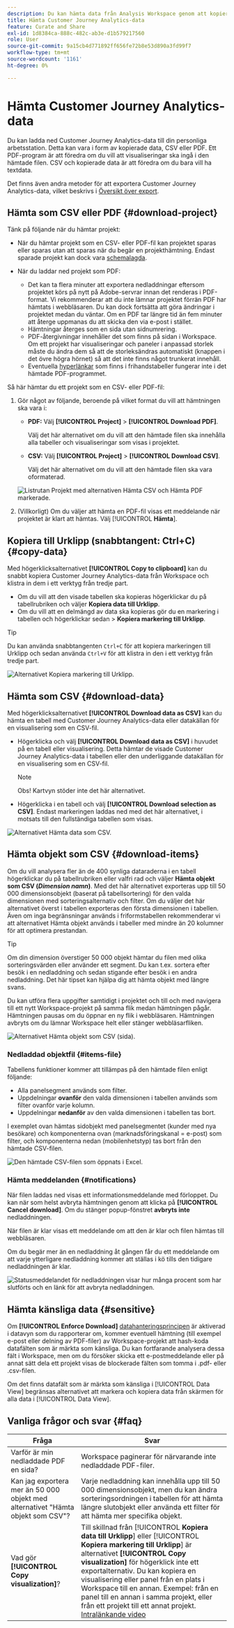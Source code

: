 ```yaml
---
description: Du kan hämta data från Analysis Workspace genom att kopiera dem eller i PDF- och CSV-format.
title: Hämta Customer Journey Analytics-data
feature: Curate and Share
exl-id: 1d8384ca-888c-482c-ab3e-d1b579217560
role: User
source-git-commit: 9a15cb4d771892ff656fe72b8e53d890a3fd99f7
workflow-type: tm+mt
source-wordcount: '1161'
ht-degree: 0%

---
```


# Hämta Customer Journey Analytics-data

Du kan ladda ned Customer Journey Analytics-data till din personliga arbetsstation. Detta kan vara i form av kopierade data, CSV eller PDF. Ett PDF-program är att föredra om du vill att visualiseringar ska ingå i den hämtade filen. CSV och kopierade data är att föredra om du bara vill ha textdata.

Det finns även andra metoder för att exportera Customer Journey Analytics-data, vilket beskrivs i [Översikt över export](/help/analysis-workspace/export/export-project-overview.md).

## Hämta som CSV eller PDF {#download-project}

Tänk på följande när du hämtar projekt:

* När du hämtar projekt som en CSV- eller PDF-fil kan projektet sparas eller sparas utan att sparas när du begär en projekthämtning. Endast sparade projekt kan dock vara [schemalagda](/help/analysis-workspace/export/t-schedule-report.md).

* När du laddar ned projekt som PDF:
   * Det kan ta flera minuter att exportera nedladdningar eftersom projektet körs på nytt på Adobe-servrar innan det renderas i PDF-format. Vi rekommenderar att du inte lämnar projektet förrän PDF har hämtats i webbläsaren. Du kan dock fortsätta att göra ändringar i projektet medan du väntar. Om en PDF tar längre tid än fem minuter att återge uppmanas du att skicka den via e-post i stället.
   * Hämtningar återges som en sida utan sidnumrering.
   * PDF-återgivningar innehåller det som finns på sidan i Workspace. Om ett projekt har visualiseringar och paneler i anpassad storlek måste du ändra dem så att de storleksändras automatiskt (knappen i det övre högra hörnet) så att det inte finns något trunkerat innehåll.
   * Eventuella [hyperlänkar](/help/analysis-workspace/visualizations/freeform-table/freeform-table-hyperlinks.md) som finns i frihandstabeller fungerar inte i det hämtade PDF-programmet.

Så här hämtar du ett projekt som en CSV- eller PDF-fil:

1. Gör något av följande, beroende på vilket format du vill att hämtningen ska vara i:

   * **PDF:** Välj **[!UICONTROL Project]** > **[!UICONTROL Download PDF]**.

     Välj det här alternativet om du vill att den hämtade filen ska innehålla alla tabeller och visualiseringar som visas i projektet.

   * **CSV:** Välj **[!UICONTROL Project]** > **[!UICONTROL Download CSV]**.

     Välj det här alternativet om du vill att den hämtade filen ska vara oformaterad.

   ![Listrutan Projekt med alternativen Hämta CSV och Hämta PDF markerade.](assets/download-project.png)

1. (Villkorligt) Om du väljer att hämta en PDF-fil visas ett meddelande när projektet är klart att hämtas. Välj [!UICONTROL **Hämta**].

## Kopiera till Urklipp (snabbtangent: Ctrl+C) {#copy-data}

Med högerklicksalternativet **[!UICONTROL Copy to clipboard]** kan du snabbt kopiera Customer Journey Analytics-data från Workspace och klistra in dem i ett verktyg från tredje part.

* Om du vill att den visade tabellen ska kopieras högerklickar du på tabellrubriken och väljer **Kopiera data till Urklipp**.
* Om du vill att en delmängd av data ska kopieras gör du en markering i tabellen och högerklickar sedan > **Kopiera markering till Urklipp**.

>[!TIP]
>
>Du kan använda snabbtangenten `Ctrl+C` för att kopiera markeringen till Urklipp och sedan använda `Ctrl+V` för att klistra in den i ett verktyg från tredje part.


![Alternativet Kopiera markering till Urklipp. ](assets/copy-selection.png)

## Hämta som CSV {#download-data}

Med högerklicksalternativet **[!UICONTROL Download data as CSV]** kan du hämta en tabell med Customer Journey Analytics-data eller datakällan för en visualisering som en CSV-fil.

* Högerklicka och välj **[!UICONTROL Download data as CSV]** i huvudet på en tabell eller visualisering. Detta hämtar de visade Customer Journey Analytics-data i tabellen eller den underliggande datakällan för en visualisering som en CSV-fil.

  >[!NOTE]
  >
  >  Obs! Kartvyn stöder inte det här alternativet.


* Högerklicka i en tabell och välj **[!UICONTROL Download selection as CSV]**. Endast markeringen laddas ned med det här alternativet, i motsats till den fullständiga tabellen som visas.

![Alternativet Hämta data som CSV.](assets/download-data-viz.png)

## Hämta objekt som CSV {#download-items}

Om du vill analysera fler än de 400 synliga dataraderna i en tabell högerklickar du på tabellrubriken eller valfri rad och väljer **Hämta objekt som CSV (_Dimension namn_)**. Med det här alternativet exporteras upp till 50 000 dimensionsobjekt (baserat på tabellsortering) för den valda dimensionen med sorteringsalternativ och filter. Om du väljer det här alternativet överst i tabellen exporteras den första dimensionen i tabellen. Även om inga begränsningar används i friformstabellen rekommenderar vi att alternativet Hämta objekt används i tabeller med mindre än 20 kolumner för att optimera prestandan.

>[!TIP]
>
> Om din dimension överstiger 50 000 objekt hämtar du filen med olika sorteringsvärden eller använder ett segment. Du kan t.ex. sortera efter besök i en nedladdning och sedan stigande efter besök i en andra nedladdning. Det här tipset kan hjälpa dig att hämta objekt med längre svans.

Du kan utföra flera uppgifter samtidigt i projektet och till och med navigera till ett nytt Workspace-projekt på samma flik medan hämtningen pågår. Hämtningen pausas om du öppnar en ny flik i webbläsaren. Hämtningen avbryts om du lämnar Workspace helt eller stänger webbläsarfliken.

![Alternativet Hämta objekt som CSV (sida).](assets/download-items.png)

### Nedladdad objektfil {#items-file}

Tabellens funktioner kommer att tillämpas på den hämtade filen enligt följande:

* Alla panelsegment används som filter.
* Uppdelningar **ovanför** den valda dimensionen i tabellen används som filter ovanför varje kolumn.
* Uppdelningar **nedanför** av den valda dimensionen i tabellen tas bort.

I exemplet ovan hämtas sidobjekt med panelsegmentet (kunder med nya besökare) och komponenterna ovan (marknadsföringskanal = e-post) som filter, och komponenterna nedan (mobilenhetstyp) tas bort från den hämtade CSV-filen.

![Den hämtade CSV-filen som öppnats i Excel.](assets/downloaded-file.png)

### Hämta meddelanden {#notifications}

När filen laddas ned visas ett informationsmeddelande med förloppet. Du kan när som helst avbryta hämtningen genom att klicka på **[!UICONTROL Cancel download]**. Om du stänger popup-fönstret **avbryts inte** nedladdningen.

När filen är klar visas ett meddelande om att den är klar och filen hämtas till webbläsaren.

Om du begär mer än en nedladdning åt gången får du ett meddelande om att varje ytterligare nedladdning kommer att ställas i kö tills den tidigare nedladdningen är klar.

![Statusmeddelandet för nedladdningen visar hur många procent som har slutförts och en länk för att avbryta nedladdningen.](assets/toast.png)

## Hämta känsliga data {#sensitive}

Om **[!UICONTROL Enforce Download]** [datahanteringsprincipen](/help/data-views/data-governance.md) är aktiverad i datavyn som du rapporterar om, kommer eventuell hämtning (till exempel e-post eller delning av PDF-filer) av Workspace-projekt att hash-koda datafälten som är märkta som känsliga. Du kan fortfarande analysera dessa fält i Workspace, men om du försöker skicka ett e-postmeddelande eller på annat sätt dela ett projekt visas de blockerade fälten som tomma i .pdf- eller .csv-filen.

Om det finns datafält som är märkta som känsliga i [!UICONTROL Data View] begränsas alternativet att markera och kopiera data från skärmen för alla data i [!UICONTROL Data View].

## Vanliga frågor och svar {#faq}

| Fråga | Svar |
| --- | --- |
| Varför är min nedladdade PDF en sida? | Workspace paginerar för närvarande inte nedladdade PDF-filer. |
| Kan jag exportera mer än 50 000 objekt med alternativet &quot;Hämta objekt som CSV&quot;? | Varje nedladdning kan innehålla upp till 50 000 dimensionsobjekt, men du kan ändra sorteringsordningen i tabellen för att hämta längre slutobjekt eller använda ett filter för att hämta mer specifika objekt. |
| Vad gör **[!UICONTROL Copy visualization]**? | Till skillnad från [!UICONTROL **Kopiera data till Urklipp**] eller [!UICONTROL **Kopiera markering till Urklipp**] är alternativet **[!UICONTROL Copy visualization]** för högerklick inte ett exportalternativ. Du kan kopiera en visualisering eller panel från en plats i Workspace till en annan. Exempel: från en panel till en annan i samma projekt, eller från ett projekt till ett annat projekt. [Intralänkande video](https://experienceleague.adobe.com/docs/analytics-learn/tutorials/analysis-workspace/visualizations/intra-linking-in-analysis-workspace.html) |
